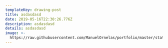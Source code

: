 ```yaml
---
templateKey: drawing-post
title: asdasdasd
date: 2019-05-16T22:30:26.776Z
description: asdasdasd
details: asdasdasd
image: >-
  https://raw.githubusercontent.com/ManuelOrnelas/portfolio/master/static/img/dqobnycwsae_smk.jpg-large.jpg
---
```


